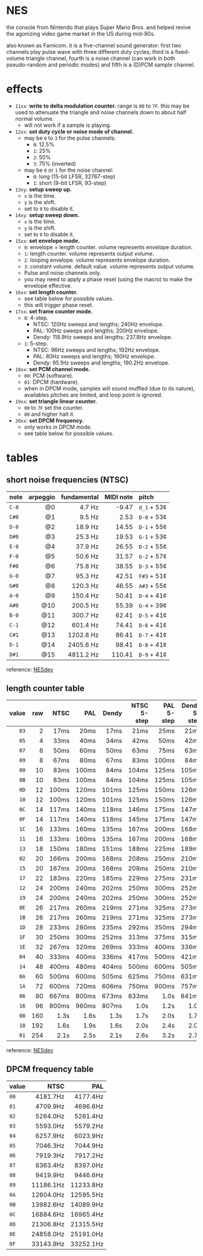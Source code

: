 # NES

the console from Nintendo that plays Super Mario Bros. and helped revive the agonizing video game market in the US during mid-80s.

also known as Famicom. it is a five-channel sound generator: first two channels play pulse wave with three different duty cycles, third is a fixed-volume triangle channel, fourth is a noise channel (can work in both pseudo-random and periodic modes) and fifth is a (D)PCM sample channel.

# effects

- `11xx`: **write to delta modulation counter.** range is `00` to `7F`. this may be used to attenuate the triangle and noise channels down to about half normal volume.
  - will not work if a sample is playing.
- `12xx`: **set duty cycle or noise mode of channel.**
  - may be `0` to `3` for the pulse channels:
    - `0`: 12.5%
    - `1`: 25%
    - `2`: 50%
    - `3`: 75% (inverted)
  - may be `0` or `1` for the noise channel:
    - `0`: long (15-bit LFSR, 32767-step)
    - `1`: short (9-bit LFSR, 93-step)
- `13xy`: **setup sweep up.**
  - `x` is the time.
  - `y` is the shift.
  - set to `0` to disable it.
- `14xy`: **setup sweep down.**
  - `x` is the time.
  - `y` is the shift.
  - set to `0` to disable it.
- `15xx`: **set envelope mode.**
  - `0`: envelope + length counter. volume represents envelope duration.
  - `1`: length counter. volume represents output volume.
  - `2`: looping envelope. volume represents envelope duration.
  - `3`: constant volume. default value. volume represents output volume.
  - Pulse and noise channels only.
  - you may need to apply a phase reset (using the macro) to make the envelope effective.
- `16xx`: **set length counter.**
  - see table below for possible values.
  - this will trigger phase reset.
- `17xx`: **set frame counter mode.**
  - `0`: 4-step.
    - NTSC: 120Hz sweeps and lengths; 240Hz envelope.
    - PAL: 100Hz sweeps and lengths; 200Hz envelope.
    - Dendy: 118.9Hz sweeps and lengths; 237.8Hz envelope.
  - `1`: 5-step.
    - NTSC: 96Hz sweeps and lengths; 192Hz envelope.
    - PAL: 80Hz sweeps and lengths; 160Hz envelope.
    - Dendy: 95.1Hz sweeps and lengths; 190.2Hz envelope.
- `18xx`: **set PCM channel mode.**
  - `00`: PCM (software).
  - `01`: DPCM (hardware).
  - when in DPCM mode, samples will sound muffled (due to its nature), availables pitches are limited, and loop point is ignored.
- `19xx`: **set triangle linear counter.**
  - `00` to `7F` set the counter.
  - `80` and higher halt it.
- `20xx`: **set DPCM frequency.**
  - only works in DPCM mode.
  - see table below for possible values.

# tables

## short noise frequencies (NTSC)

note  | arpeggio | fundamental | MIDI note | pitch
:---- | -------: | ----------: | --------: | :----------
`C-0` |       @0 |      4.7 Hz |     -9.47 | `d_1` + 53¢ 
`C#0` |       @1 |      9.5 Hz |      2.53 | `D-0` + 53¢
`D-0` |       @2 |     18.9 Hz |     14.55 | `D-1` + 55¢
`D#0` |       @3 |     25.3 Hz |     19.53 | `G-1` + 53¢
`E-0` |       @4 |     37.9 Hz |     26.55 | `D-2` + 55¢
`F-0` |       @5 |     50.6 Hz |     31.57 | `G-2` + 57¢
`F#0` |       @6 |     75.8 Hz |     38.55 | `D-3` + 55¢
`G-0` |       @7 |     95.3 Hz |     42.51 | `F#3` + 51¢
`G#0` |       @8 |    120.3 Hz |     46.55 | `A#3` + 55¢
`A-0` |       @9 |    150.4 Hz |     50.41 | `D-4` + 41¢
`A#0` |      @10 |    200.5 Hz |     55.39 | `G-4` + 39¢
`B-0` |      @11 |    300.7 Hz |     62.41 | `D-5` + 41¢
`C-1` |      @12 |    601.4 Hz |     74.41 | `D-6` + 41¢
`C#1` |      @13 |   1202.8 Hz |     86.41 | `D-7` + 41¢
`D-1` |      @14 |   2405.6 Hz |     98.41 | `D-8` + 41¢
`D#1` |      @15 |   4811.2 Hz |    110.41 | `D-9` + 41¢

reference: [NESdev](https://www.nesdev.org/wiki/APU_Noise)

## length counter table

<!-- organized by input value... of little use -->
<!--
value | raw | NTSC  | PAL   | Dendy | NTSC 5-step | PAL 5-step | Dendy 5-step
-----:|----:|------:|------:|------:|------------:|-----------:|-------------:
 `00` |  10 | 83ms  | 100ms | 84ms  | 104ms       | 125ms      | 105ms
 `01` | 254 | 2.1s  | 2.5s  | 2.1s  | 2.6s        | 3.2s       | 2.7s
 `02` |  20 | 166ms | 200ms | 168ms | 208ms       | 250ms      | 210ms
 `03` |   2 | 17ms  | 20ms  | 17ms  | 21ms        | 25ms       | 21ms
 `04` |  40 | 333ms | 400ms | 336ms | 417ms       | 500ms      | 421ms
 `05` |   4 | 33ms  | 40ms  | 34ms  | 42ms        | 50ms       | 42ms
 `06` |  80 | 667ms | 800ms | 673ms | 833ms       | 1.0s       | 841ms
 `07` |   6 | 50ms  | 60ms  | 50ms  | 63ms        | 75ms       | 63ms
 `08` | 160 | 1.3s  | 1.6s  | 1.3s  | 1.7s        | 2.0s       | 1.7s
 `09` |   8 | 67ms  | 80ms  | 67ms  | 83ms        | 100ms      | 84ms
 `0A` |  60 | 500ms | 600ms | 505ms | 625ms       | 750ms      | 631ms
 `0B` |  10 | 83ms  | 100ms | 84ms  | 104ms       | 125ms      | 105ms
 `0C` |  14 | 117ms | 140ms | 118ms | 146ms       | 175ms      | 147ms
 `0D` |  12 | 100ms | 120ms | 101ms | 125ms       | 150ms      | 126ms
 `0E` |  26 | 217ms | 260ms | 219ms | 271ms       | 325ms      | 273ms
 `0F` |  14 | 117ms | 140ms | 118ms | 145ms       | 175ms      | 147ms
 `10` |  12 | 100ms | 120ms | 101ms | 125ms       | 150ms      | 126ms
 `11` |  16 | 133ms | 160ms | 135ms | 167ms       | 200ms      | 168ms
 `12` |  24 | 200ms | 240ms | 202ms | 250ms       | 300ms      | 252ms
 `13` |  18 | 150ms | 180ms | 151ms | 188ms       | 225ms      | 189ms
 `14` |  48 | 400ms | 480ms | 404ms | 500ms       | 600ms      | 505ms
 `15` |  20 | 167ms | 200ms | 168ms | 208ms       | 250ms      | 210ms
 `16` |  96 | 800ms | 960ms | 807ms | 1.0s        | 1.2s       | 1.0s
 `17` |  22 | 183ms | 220ms | 185ms | 229ms       | 275ms      | 231ms
 `18` | 192 | 1.6s  | 1.9s  | 1.6s  | 2.0s        | 2.4s       | 2.0s
 `19` |  24 | 200ms | 240ms | 202ms | 250ms       | 300ms      | 252ms
 `1A` |  72 | 600ms | 720ms | 606ms | 750ms       | 900ms      | 757ms
 `1B` |  26 | 217ms | 260ms | 219ms | 271ms       | 325ms      | 273ms
 `1C` |  16 | 133ms | 160ms | 135ms | 167ms       | 200ms      | 168ms
 `1D` |  28 | 233ms | 280ms | 235ms | 292ms       | 350ms      | 294ms
 `1E` |  32 | 267ms | 320ms | 269ms | 333ms       | 400ms      | 336ms
 `1F` |  30 | 250ms | 300ms | 252ms | 313ms       | 375ms      | 315ms
-->

<!-- organized by resulting times... more useful! -->
value | raw | NTSC  | PAL   | Dendy | NTSC 5-step | PAL 5-step | Dendy 5-step
-----:|----:|------:|------:|------:|------------:|-----------:|-------------:
 `03` |   2 | 17ms  | 20ms  | 17ms  | 21ms        | 25ms       | 21ms
 `05` |   4 | 33ms  | 40ms  | 34ms  | 42ms        | 50ms       | 42ms
 `07` |   6 | 50ms  | 60ms  | 50ms  | 63ms        | 75ms       | 63ms
 `09` |   8 | 67ms  | 80ms  | 67ms  | 83ms        | 100ms      | 84ms
 `00` |  10 | 83ms  | 100ms | 84ms  | 104ms       | 125ms      | 105ms
 `0B` |  10 | 83ms  | 100ms | 84ms  | 104ms       | 125ms      | 105ms
 `0D` |  12 | 100ms | 120ms | 101ms | 125ms       | 150ms      | 126ms
 `10` |  12 | 100ms | 120ms | 101ms | 125ms       | 150ms      | 126ms
 `0C` |  14 | 117ms | 140ms | 118ms | 146ms       | 175ms      | 147ms
 `0F` |  14 | 117ms | 140ms | 118ms | 145ms       | 175ms      | 147ms
 `1C` |  16 | 133ms | 160ms | 135ms | 167ms       | 200ms      | 168ms
 `11` |  16 | 133ms | 160ms | 135ms | 167ms       | 200ms      | 168ms
 `13` |  18 | 150ms | 180ms | 151ms | 188ms       | 225ms      | 189ms
 `02` |  20 | 166ms | 200ms | 168ms | 208ms       | 250ms      | 210ms
 `15` |  20 | 167ms | 200ms | 168ms | 208ms       | 250ms      | 210ms
 `17` |  22 | 183ms | 220ms | 185ms | 229ms       | 275ms      | 231ms
 `12` |  24 | 200ms | 240ms | 202ms | 250ms       | 300ms      | 252ms
 `19` |  24 | 200ms | 240ms | 202ms | 250ms       | 300ms      | 252ms
 `0E` |  26 | 217ms | 260ms | 219ms | 271ms       | 325ms      | 273ms
 `1B` |  26 | 217ms | 260ms | 219ms | 271ms       | 325ms      | 273ms
 `1D` |  28 | 233ms | 280ms | 235ms | 292ms       | 350ms      | 294ms
 `1F` |  30 | 250ms | 300ms | 252ms | 313ms       | 375ms      | 315ms
 `1E` |  32 | 267ms | 320ms | 269ms | 333ms       | 400ms      | 336ms
 `04` |  40 | 333ms | 400ms | 336ms | 417ms       | 500ms      | 421ms
 `14` |  48 | 400ms | 480ms | 404ms | 500ms       | 600ms      | 505ms
 `0A` |  60 | 500ms | 600ms | 505ms | 625ms       | 750ms      | 631ms
 `1A` |  72 | 600ms | 720ms | 606ms | 750ms       | 900ms      | 757ms
 `06` |  80 | 667ms | 800ms | 673ms | 833ms       | 1.0s       | 841ms
 `16` |  96 | 800ms | 960ms | 807ms | 1.0s        | 1.2s       | 1.0s
 `08` | 160 | 1.3s  | 1.6s  | 1.3s  | 1.7s        | 2.0s       | 1.7s
 `18` | 192 | 1.6s  | 1.9s  | 1.6s  | 2.0s        | 2.4s       | 2.0s
 `01` | 254 | 2.1s  | 2.5s  | 2.1s  | 2.6s        | 3.2s       | 2.7s

reference: [NESdev](https://www.nesdev.org/wiki/APU_Length_Counter)

## DPCM frequency table

value | NTSC      | PAL
------|----------:|----------:
 `00` | 4181.7Hz  | 4177.4Hz
 `01` | 4709.9Hz  | 4696.6Hz
 `02` | 5264.0Hz  | 5261.4Hz
 `03` | 5593.0Hz  | 5579.2Hz
 `04` | 6257.9Hz  | 6023.9Hz
 `05` | 7046.3Hz  | 7044.9Hz
 `06` | 7919.3Hz  | 7917.2Hz
 `07` | 8363.4Hz  | 8397.0Hz
 `08` | 9419.9Hz  | 9446.6Hz
 `09` | 11186.1Hz | 11233.8Hz
 `0A` | 12604.0Hz | 12595.5Hz
 `0B` | 13982.6Hz | 14089.9Hz
 `0C` | 16884.6Hz | 16965.4Hz
 `0D` | 21306.8Hz | 21315.5Hz
 `0E` | 24858.0Hz | 25191.0Hz
 `0F` | 33143.9Hz | 33252.1Hz
